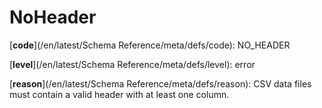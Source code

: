 # NoHeader

[**code**](/en/latest/Schema Reference/meta/defs/code): NO_HEADER

[**level**](/en/latest/Schema Reference/meta/defs/level): error

[**reason**](/en/latest/Schema Reference/meta/defs/reason): CSV data files must contain a valid header with at least one column.